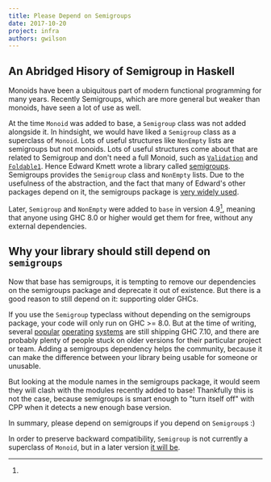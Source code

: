 ```yaml
---
title: Please Depend on Semigroups
date: 2017-10-20
project: infra
authors: gwilson
---
```


## An Abridged Hisory of Semigroup in Haskell

Monoids have been a ubiquitous part of modern functional programming for many
years. Recently Semigroups, which are more general but weaker than monoids,
have seen a lot of use as well.

At the time `Monoid` was added to base, a `Semigroup` class was not added
alongside it. In hindsight, we would have liked a `Semigroup` class as a
superclass of `Monoid`. Lots of useful structures like `NonEmpty` lists are
semigroups but not monoids.
Lots of useful structures come about that are related to Semigroup and don't
need a full Monoid, such as [`Validation`](https://github.com/qfpl/validation/)
and [`Foldable1`](https://hackage.haskell.org/package/semigroupoids/docs/Data-Semigroup-Foldable.html).
Hence Edward Kmett wrote a library called [semigroups](https://hackage.haskell.org/package/semigroups).
Semigroups provides the `Semigroup` class and `NonEmpty` lists. Due to the
usefulness of the abstraction, and the fact that many of Edward's other
packages depend on it, the semigroups package is
[very widely used](https://packdeps.haskellers.com/reverse/semigroups).

Later, `Semigroup` and `NonEmpty` were added to `base` in version 4.9[^1], meaning
that anyone using GHC 8.0 or higher would get them for free, without any
external dependencies.

## Why your library should still depend on `semigroups`

Now that base has semigroups, it is tempting to remove our dependencies on
the semigroups package and deprecate it out of existence. But there is a
good reason to still depend on it: supporting older GHCs.

If you use the
`Semigroup` typeclass without depending on the semigroups package, your code
will only run on GHC >= 8.0. But at the time of writing, several
[popular](https://packages.ubuntu.com/search?keywords=ghc)
[operating](https://fedoraproject.org/wiki/Haskell_Platform)
[systems](https://software.opensuse.org/package/ghc)
are still shipping GHC 7.10, and there are probably plenty of people stuck on
older versions for their particular project or team. Adding a semigroups
dependency helps the community, because it can make the difference between your
library being usable for someone or unusable.

But looking at the module names in the semigroups package, it would seem they
will clash with the modules recently added to base! Thankfully this is not the
case, because semigroups is smart enough to "turn itself off" with CPP when it
detects a new enough base version.

In summary, please depend on semigroups if you depend on `Semigroup`s :)

[^1]:
  In order to preserve backward compatibility, `Semigroup`
  is not currently a superclass of `Monoid`, but in a later version
  [it will be](https://prime.haskell.org/wiki/Libraries/Proposals/SemigroupMonoid).

